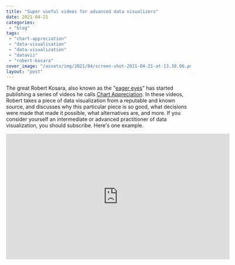 ```yaml
---
title: "Super useful videos for advanced data visualizers"
date: 2021-04-21
categories: 
 - "blog"
tags: 
 - "chart-appreciation"
 - "data-visualisation"
 - "data-visualization"
 - "dataviz"
 - "robert-kosara"
cover_image: "/assets/img/2021/04/screen-shot-2021-04-21-at-13.38.06.png"
layout: "post"
---
```


The great Robert Kosara, also known as the "[eager eyes](https://eagereyes.org)" has started publishing a series of videos he calls [Chart Appreciation](https://www.youtube.com/watch?v=ftqNuw9H7h8&list=PLbzq0eVw_4Dkqd5kuwY3uMANPvVBQ292V). In these videos, Robert takes a piece of data visualization from a reputable and known source, and discusses why this particular piece is so good, what decisions were made that made it possible, what alternatives are, and more. If you consider yourself an intermediate or advanced practitioner of data visualization, you should subscribe. Here's one example.

<iframe width="610" height="343" src="https://www.youtube.com/embed/VDXCYV7sbmw?list=PLbzq0eVw_4Dkqd5kuwY3uMANPvVBQ292V" title="Chart Appreciation: Black vs White Boys and The Punishing Reach of Racism" frameborder="0" allow="accelerometer; autoplay; clipboard-write; encrypted-media; gyroscope; picture-in-picture; web-share" referrerpolicy="strict-origin-when-cross-origin" allowfullscreen></iframe>
